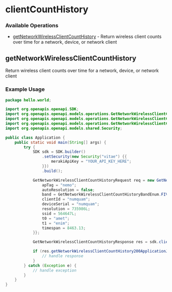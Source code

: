 # clientCountHistory

### Available Operations

* [getNetworkWirelessClientCountHistory](#getnetworkwirelessclientcounthistory) - Return wireless client counts over time for a network, device, or network client

## getNetworkWirelessClientCountHistory

Return wireless client counts over time for a network, device, or network client

### Example Usage

```java
package hello.world;

import org.openapis.openapi.SDK;
import org.openapis.openapi.models.operations.GetNetworkWirelessClientCountHistoryBandEnum;
import org.openapis.openapi.models.operations.GetNetworkWirelessClientCountHistoryRequest;
import org.openapis.openapi.models.operations.GetNetworkWirelessClientCountHistoryResponse;
import org.openapis.openapi.models.shared.Security;

public class Application {
    public static void main(String[] args) {
        try {
            SDK sdk = SDK.builder()
                .setSecurity(new Security("vitae") {{
                    merakiApiKey = "YOUR_API_KEY_HERE";
                }})
                .build();

            GetNetworkWirelessClientCountHistoryRequest req = new GetNetworkWirelessClientCountHistoryRequest("consequatur") {{
                apTag = "nemo";
                autoResolution = false;
                band = GetNetworkWirelessClientCountHistoryBandEnum.FIVE;
                clientId = "numquam";
                deviceSerial = "numquam";
                resolution = 735986L;
                ssid = 564647L;
                t0 = "amet";
                t1 = "enim";
                timespan = 8463.13;
            }};            

            GetNetworkWirelessClientCountHistoryResponse res = sdk.clientCountHistory.getNetworkWirelessClientCountHistory(req);

            if (res.getNetworkWirelessClientCountHistory200ApplicationJSONObjects != null) {
                // handle response
            }
        } catch (Exception e) {
            // handle exception
        }
    }
}
```
